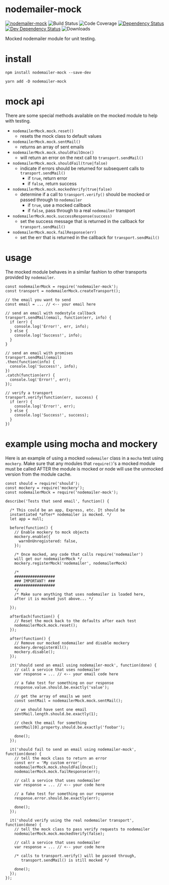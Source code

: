 # nodemailer-mock

[![nodemailer-mock](https://img.shields.io/npm/v/nodemailer-mock.svg)](https://www.npmjs.com/package/nodemailer-mock)
![Build Status](https://jenkins.doublesharp.com/badges/build/nodemailer-mock.svg)
![Code Coverage](https://jenkins.doublesharp.com/badges/coverage/nodemailer-mock.svg)
[![Dependency Status](https://david-dm.org/doublesharp/nodemailer-mock.svg)](https://david-dm.org/doublesharp/nodemailer-mock)
[![Dev Dependency Status](https://david-dm.org/doublesharp/nodemailer-mock/dev-status.svg)](https://david-dm.org/doublesharp/nodemailer-mock?type=dev)
![Downloads](https://img.shields.io/npm/dt/nodemailer-mock.svg)

Mocked nodemailer module for unit testing.

# install


```
npm install nodemailer-mock --save-dev
```

```
yarn add -D nodemailer-mock
```

# mock api
There are some special methods available on the mocked module to help with testing.

* `nodemailerMock.mock.reset()`
  * resets the mock class to default values
* `nodemailerMock.mock.sentMail()`
  * returns an array of sent emails
* `nodemailerMock.mock.shouldFailOnce()`
  * will return an error on the next call to `transport.sendMail()`
* `nodemailerMock.mock.shouldFail(true|false)`
  * indicate if errors should be returned for subsequent calls to `transport.sendMail()`
    * if `true`, return error
    * if `false`, return success
* `nodemailerMock.mock.mockedVerify(true|false)`
  * determine if a call to `transport.verify()` should be mocked or passed through to `nodemailer`
    * if `true`, use a mocked callback
    * if `false`, pass through to a real `nodemailer` transport
* `nodemailerMock.mock.successResponse(success)`
  * set the success message that is returned in the callback for `transport.sendMail()`
* `nodemailerMock.mock.failResponse(err)`
  * set the err that is returned in the callback for `transport.sendMail()`

# usage
The mocked module behaves in a similar fashion to other transports provided by `nodemailer`.

```
const nodemailerMock = require('nodemailer-mock');
const transport = nodemailerMock.createTransport();

// the email you want to send
const email = ... // <-- your email here

// send an email with nodestyle callback
transport.sendMail(email, function(err, info) {
  if (err) {
    console.log('Error!', err, info);
  } else {
    console.log('Success!', info);
  }
}

// send an email with promises
transport.sendMail(email)
.then(function(info) {
  console.log('Success!', info);
})
.catch(function(err) {
  console.log('Error!', err);
});

// verify a transport
transport.verify(function(err, success) {
  if (err) {
    console.log('Error!', err);
  } else {
    console.log('Success!', success);
  }
})
```

# example using mocha and mockery
Here is an example of using a mocked `nodemailer` class in a `mocha` test using `mockery`. Make sure that
any modules that `require()`'s a mocked module must be called AFTER the module is mocked or node will use
the unmocked version from the module cache.

```
const should = require('should');
const mockery = require('mockery');
const nodemailerMock = require('nodemailer-mock');

describe('Tests that send email', function() {

  /* This could be an app, Express, etc. It should be 
  instantiated *after* nodemailer is mocked. */
  let app = null;

  before(function() {
    // Enable mockery to mock objects
    mockery.enable({
      warnOnUnregistered: false,
    });
    
    /* Once mocked, any code that calls require('nodemailer') 
    will get our nodemailerMock */
    mockery.registerMock('nodemailer', nodemailerMock)
    
    /*
    ##################
    ### IMPORTANT! ###
    ##################
    */
    /* Make sure anything that uses nodemailer is loaded here, 
    after it is mocked just above... */

  });
  
  afterEach(function() {
    // Reset the mock back to the defaults after each test
    nodemailerMock.mock.reset();
  });
  
  after(function() {
    // Remove our mocked nodemailer and disable mockery
    mockery.deregisterAll();
    mockery.disable();
  });
  
  it('should send an email using nodemailer-mock', function(done) {
    // call a service that uses nodemailer
    var response = ... // <-- your email code here
    
    // a fake test for something on our response
    response.value.should.be.exactly('value');
    
    // get the array of emails we sent
    const sentMail = nodemailerMock.mock.sentMail();
    
    // we should have sent one email
    sentMail.length.should.be.exactly(1);
    
    // check the email for something
    sentMail[0].property.should.be.exactly('foobar');
    
    done();
  });
  
  it('should fail to send an email using nodemailer-mock', function(done) {
    // tell the mock class to return an error
    const err = 'My custom error';
    nodemailerMock.mock.shouldFailOnce();
    nodemailerMock.mock.failResponse(err);
  
    // call a service that uses nodemailer
    var response = ... // <-- your code here
    
    // a fake test for something on our response
    response.error.should.be.exactly(err);
    
    done();
  });
  
  it('should verify using the real nodemailer transport', function(done) {
    // tell the mock class to pass verify requests to nodemailer
    nodemailerMock.mock.mockedVerify(false);
  
    // call a service that uses nodemailer
    var response = ... // <-- your code here
    
    /* calls to transport.verify() will be passed through, 
       transport.sendMail() is still mocked */

    done();
  });
});
```
